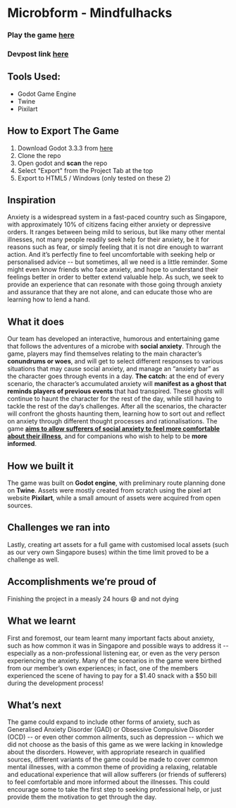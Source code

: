 # Microbform - Mindfulhacks

### Play the game [here](https://scripts.irscybersec.tk/MCB/MindfulHacks.html)

### Devpost link [here]()

## Tools Used:

- Godot Game Engine
- Twine
- Pixilart

## How to Export The Game

1. Download Godot 3.3.3 from [here](https://godotengine.org/download/windows)
2. Clone the repo
3. Open godot and **scan** the repo
4. Select "Export" from the Project Tab at the top
5. Export to HTML5 / Windows (only tested on these 2)

## **Inspiration**

Anxiety is a widespread system in a fast-paced country such as Singapore, with approximately 10% of citizens facing either anxiety or depressive orders. It ranges between being mild to serious, but like many other mental illnesses, not many people readily seek help for their anxiety, be it for reasons such as fear, or simply feeling that it is not dire enough to warrant action. 
And it’s perfectly fine to feel uncomfortable with seeking help or personalised advice -- but sometimes, all we need is a little reminder. Some might even know friends who face anxiety, and hope to understand their feelings better in order to better extend valuable help. As such, we seek to provide an experience that can resonate with those going through anxiety and assurance that they are not alone, and can educate those who are learning how to lend a hand.

## **What it does**

Our team has developed an interactive, humorous and entertaining game that follows the adventures of a microbe with **social anxiety**. Through the game, players may find themselves relating to the main character’s **conundrums or woes**, and will get to select different responses to various situations that may cause social anxiety, and manage an “anxiety bar” as the character goes through events in a day. 
**The catch:** at the end of every scenario, the character’s accumulated anxiety will **manifest as a ghost that reminds players of previous events** that had transpired. These ghosts will continue to haunt the character for the rest of the day, while still having to tackle the rest of the day’s challenges.
After all the scenarios, the character will confront the ghosts haunting them, learning how to sort out and reflect on anxiety through different thought processes and rationalisations. The game **<u>aims to allow sufferers of social anxiety to feel more comfortable about their illness</u>**, and for companions who wish to help to be **more informed**. 

## How we built it

The game was built on **Godot engine**, with preliminary route planning done on **Twine**. Assets were mostly created from scratch using the pixel art website **Pixilart**, while a small amount of assets were acquired from open sources.

## **Challenges we ran into**

Lastly, creating art assets for a full game with customised local assets (such as our very own Singapore buses) within the time limit proved to be a challenge as well.

## **Accomplishments we’re proud of**

Finishing the project in a measly 24 hours :smile: and not dying

## What we learnt

First and foremost, our team learnt many important facts about anxiety, such as how common it was in Singapore and possible ways to address it -- especially as a non-professional listening ear, or even as the very person experiencing the anxiety. Many of the scenarios in the game were birthed from our member’s own experiences; in fact, one of the members experienced the scene of having to pay for a $1.40 snack with a $50 bill during the development process!

## **What’s next**

The game could expand to include other forms of anxiety, such as Generalised Anxiety Disorder (GAD) or Obsessive Compulsive Disorder (OCD) -- or even other common ailments, such as depression -- which we did not choose as the basis of this game as we were lacking in knowledge about the disorders. However, with appropriate research in qualified sources, different variants of the game could be made to cover common mental illnesses, with a common theme of providing a relaxing, relatable and educational experience that will allow sufferers (or friends of sufferers) to feel comfortable and more informed about the illnesses. This could encourage some to take the first step to seeking professional help, or just provide them the motivation to get through the day.



